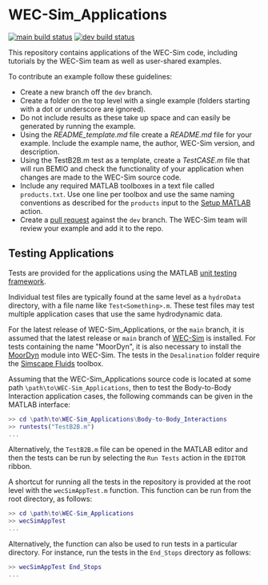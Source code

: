 # WEC-Sim_Applications

[![main build status](https://github.com/WEC-Sim/WEC-Sim_Applications/actions/workflows/wec-sim-main-tests.yml/badge.svg)](https://github.com/WEC-Sim/WEC-Sim_Applications/actions/workflows/wec-sim-main-tests.yml)
[![dev build status](https://github.com/WEC-Sim/WEC-Sim_Applications/actions/workflows/wec-sim-dev-tests.yml/badge.svg)](https://github.com/WEC-Sim/WEC-Sim_Applications/actions/workflows/wec-sim-dev-tests.yml)

This repository contains applications of the WEC-Sim code, including tutorials by the WEC-Sim team as well as user-shared examples.

To contribute an example follow these guidelines:

- Create a new branch off the `dev` branch.
- Create a folder on the top level with a single example (folders starting with a dot or underscore are ignored).
- Do not include results as these take up space and can easily be generated by running the example.
- Using the _README_template.md_ file create a _README.md_ file for your example. Include the example name, the author, WEC-Sim version, and description.
- Using the TestB2B.m test as a template, create a _TestCASE.m_ file that will run BEMIO and check the functionality of your application when changes are made to the WEC-Sim source code.
- Include any required MATLAB toolboxes in a text file called `products.txt`. Use one line per toolbox and use the same naming conventions as described for the `products` input to the [Setup MATLAB][106] action.
- Create a [pull request][101] against the `dev` branch. The WEC-Sim team will review your example and add it to the repo.

## Testing Applications

Tests are provided for the applications using the MATLAB [unit testing
framework][102].

Individual test files are typically found at the same level as a `hydroData`
directory, with a file name like `Test<Something>.m`. These test files may test
multiple application cases that use the same hydrodynamic data.

For the latest release of WEC-Sim_Applications, or the `main` branch, it is
assumed that the latest release or `main` branch of [WEC-Sim][103] is
installed. For tests containing the name "MoorDyn", it is also necessary to
install the [MoorDyn][104] module into WEC-Sim. The tests in the
`Desalination` folder require the [Simscape Fluids][105] toolbox.

Assuming that the WEC-Sim_Applications source code is located at some path
`\path\to\WEC-Sim_Applications`, then to test the Body-to-Body Interaction
application cases, the following commands can be given in the MATLAB interface:

```matlab
>> cd \path\to\WEC-Sim_Applications\Body-to-Body_Interactions
>> runtests("TestB2B.m")
...
```

Alternatively, the `TestB2B.m` file can be opened in the MATLAB editor and
then the tests can be run by selecting the `Run Tests` action in the `EDITOR`
ribbon.

A shortcut for running all the tests in the repository is provided at the
root level with the `wecSimAppTest.m` function. This function can be run from
the root directory, as follows:

```matlab
>> cd \path\to\WEC-Sim_Applications
>> wecSimAppTest
...
```

Alternatively, the function can also be used to run tests in a particular
directory. For instance, run the tests in the `End_Stops` directory as follows:

```matlab
>> wecSimAppTest End_Stops
...
```

[101]: https://help.github.com/articles/using-pull-requests/
[102]: https://uk.mathworks.com/help/matlab/matlab-unit-test-framework.html
[103]: https://github.com/WEC-Sim/WEC-Sim
[104]: https://github.com/WEC-Sim/MoorDyn
[105]: https://www.mathworks.com/products/simscape-fluids.html
[106]: https://github.com/matlab-actions/setup-matlab?tab=readme-ov-file#set-up-matlab
